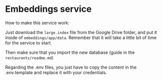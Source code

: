 # Embeddings service

How to make this service work:

Just download the `large.index` file from the Google Drive folder, and put it inside of `embeddings/app/data`. Remember that it will take a little bit of time for the service to start.

Then make sure that you import the new database (guide in the `restaurants/readme.md`)

Regarding the .env files, you just have to copy the content in the .env.template and replace it with your credentials.
